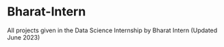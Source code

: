 # Bharat-Intern
All projects given in the Data Science Internship by Bharat Intern (Updated June 2023) 

